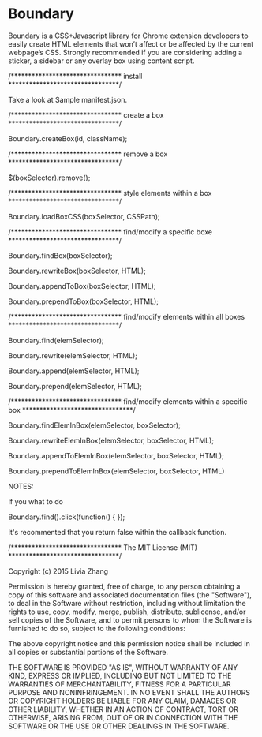 Boundary 
========

Boundary is a CSS+Javascript library for Chrome extension developers to easily create HTML elements that won’t affect or be affected by the current webpage’s CSS. Strongly recommended if you are considering adding a sticker, a sidebar or any overlay box using content script.


/******************************** install  ********************************/

Take a look at Sample manifest.json.


/******************************** create a box ********************************/

Boundary.createBox(id, className);


/******************************** remove a box ********************************/

$(boxSelector).remove();


/******************************** style elements within a box ********************************/

Boundary.loadBoxCSS(boxSelector, CSSPath);


/******************************** find/modify a specific boxe ********************************/

Boundary.findBox(boxSelector);

Boundary.rewriteBox(boxSelector, HTML);

Boundary.appendToBox(boxSelector, HTML);

Boundary.prependToBox(boxSelector, HTML);


/******************************** find/modify elements within all boxes ********************************/

Boundary.find(elemSelector);

Boundary.rewrite(elemSelector, HTML);

Boundary.append(elemSelector, HTML);

Boundary.prepend(elemSelector, HTML);


/******************************** find/modify elements within a specific box ********************************/

Boundary.findElemInBox(elemSelector, boxSelector);

Boundary.rewriteElemInBox(elemSelector, boxSelector, HTML);

Boundary.appendToElemInBox(elemSelector, boxSelector, HTML);

Boundary.prependToElemInBox(elemSelector, boxSelector, HTML)



NOTES:

If you what to do

Boundary.find().click(function() {
});

It's recommented that you return false within the callback function.





/******************************** The MIT License (MIT)  ********************************/

Copyright (c) 2015 Livia Zhang

Permission is hereby granted, free of charge, to any person obtaining a copy
of this software and associated documentation files (the "Software"), to deal
in the Software without restriction, including without limitation the rights
to use, copy, modify, merge, publish, distribute, sublicense, and/or sell
copies of the Software, and to permit persons to whom the Software is
furnished to do so, subject to the following conditions:

The above copyright notice and this permission notice shall be included in all
copies or substantial portions of the Software.

THE SOFTWARE IS PROVIDED "AS IS", WITHOUT WARRANTY OF ANY KIND, EXPRESS OR
IMPLIED, INCLUDING BUT NOT LIMITED TO THE WARRANTIES OF MERCHANTABILITY,
FITNESS FOR A PARTICULAR PURPOSE AND NONINFRINGEMENT. IN NO EVENT SHALL THE
AUTHORS OR COPYRIGHT HOLDERS BE LIABLE FOR ANY CLAIM, DAMAGES OR OTHER
LIABILITY, WHETHER IN AN ACTION OF CONTRACT, TORT OR OTHERWISE, ARISING FROM,
OUT OF OR IN CONNECTION WITH THE SOFTWARE OR THE USE OR OTHER DEALINGS IN THE
SOFTWARE.
